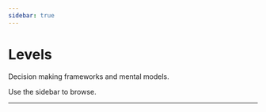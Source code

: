 ```yaml
---
sidebar: true
---
```


# Levels

Decision making frameworks and mental models.

Use the sidebar to browse.

----

<section-contents />
